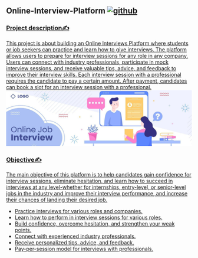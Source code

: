 ## Online-Interview-Platform <a href="https://www.github.com" target="_blank" rel="noreferrer"> <img src="https://www.svgrepo.com/show/490969/computer.svg" alt="github" width="30" height="30"/>

### Project description✍️
This project is about building an Online Interviews Platform where students or job seekers can practice and learn how to give interviews. The platform allows users to prepare for interview sessions for any role in any company.
Users can connect with industry professionals, participate in mock interview sessions, and receive valuable tips, advice, and feedback to improve their interview skills. Each interview session with a professional requires the candidate to pay a certain amount. After payment, candidates can book a slot for an interview session with a professional.
![Interview image](https://github.com/abhaymishra24/Online-Interview-Platform/blob/main/Interview.image.jpg)

### Objective✍️
The main objective of this platform is to help candidates gain confidence for interview sessions, eliminate hesitation, and learn how to succeed in interviews at any level-whether for internships, entry-level, or senior-level jobs in the industry and improve their interview performance, and increase their chances of landing their desired job.

- Practice interviews for various roles and companies.
- Learn how to perform in interview sessions for various roles.
- Build confidence, overcome hesitation, and strengthen your weak points.
- Connect with experienced industry professionals.
- Receive personalized tips, advice, and feedback.
- Pay-per-session model for interviews with professionals.

